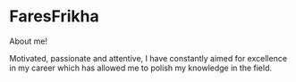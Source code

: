 # FaresFrikha
About me!

Motivated, passionate and attentive, I have constantly aimed for excellence in my career which has allowed me to polish my knowledge in the field. 
